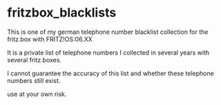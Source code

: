 # fritzbox_blacklists

This is one of my german telephone number blacklist collection 
for the fritz.box with FRITZ!OS:06.XX

It is a private list of telephone numbers I collected in several years
with several fritz.boxes.

I cannot guarantee the accuracy of this list and whether these telephone numbers still exist.

use at your own risk.
